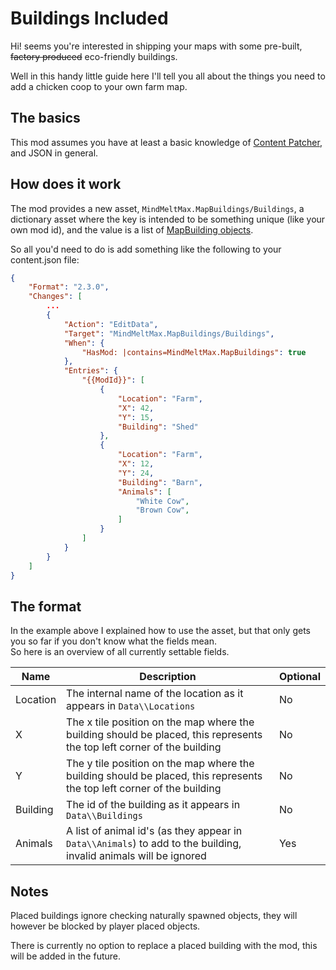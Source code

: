 # Buildings Included

Hi! seems you're interested in shipping your maps with some pre-built, ~~factory produced~~ eco-friendly buildings.

Well in this handy little guide here I'll tell you all about the things you need to add a chicken coop to your own farm map.

## The basics
This mod assumes you have at least a basic knowledge of [Content Patcher](https://github.com/Pathoschild/StardewMods/blob/develop/ContentPatcher/docs/author-guide.md), and JSON in general.

## How does it work
The mod provides a new asset, ``MindMeltMax.MapBuildings/Buildings``, a dictionary asset where the key is intended to be something unique (like your own mod id), and the value is a list of [MapBuilding objects](#the-format).

So all you'd need to do is add something like the following to your content.json file:
```json
{
	"Format": "2.3.0",
	"Changes": [
		...
		{
			"Action": "EditData",
			"Target": "MindMeltMax.MapBuildings/Buildings",
			"When": {
				"HasMod: |contains=MindMeltMax.MapBuildings": true
			},
			"Entries": {
				"{{ModId}}": [
					{
						"Location": "Farm",
						"X": 42,
						"Y": 15,
						"Building": "Shed"
					},
					{
						"Location": "Farm",
						"X": 12,
						"Y": 24,
						"Building": "Barn",
						"Animals": [
							"White Cow",
							"Brown Cow",
						]
					}
				]
			}
		}
	]
}
```

## The format
In the example above I explained how to use the asset, but that only gets you so far if you don't know what the fields mean.  
So here is an overview of all currently settable fields.

| Name | Description | Optional |
| ---- | ----------- | -------- |
| Location | The internal name of the location as it appears in ``Data\\Locations`` | No |
| X | The x tile position on the map where the building should be placed, this represents the top left corner of the building | No |
| Y | The y tile position on the map where the building should be placed, this represents the top left corner of the building | No |
| Building | The id of the building as it appears in ``Data\\Buildings`` | No |
| Animals | A list of animal id's (as they appear in ``Data\\Animals``) to add to the building, invalid animals will be ignored | Yes |

## Notes
Placed buildings ignore checking naturally spawned objects, they will however be blocked by player placed objects.

There is currently no option to replace a placed building with the mod, this will be added in the future.